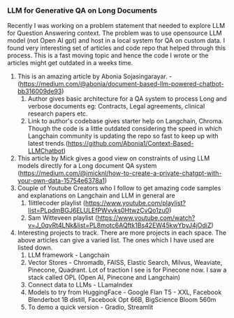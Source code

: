 ### LLM for Generative QA on Long Documents

Recently I was working on a problem statement that needed to explore LLM for Question Answering context. 
The problem was to use opensource LLM model (not Open AI gpt) and host in a local system for QA on custom data. 
I found very interesting set of articles and code repo that helped through this process. 
This is a fast moving topic and hence the code I wrote or the articles might get outdated in a weeks time.
1. This is an amazing article by Abonia Sojasingarayar. - (https://medium.com/@abonia/document-based-llm-powered-chatbot-bb316009de93) 
    1. Author gives basic architecture for a QA system to process Long and verbose documents eg: Contracts, Legal agreements, clinical research papers etc.
    1. Link to author's codebase gives starter help on Langchain, Chroma. Though the code is a little outdated considering the speed in which Langchain community is updating the repo so fast to keep up with latest trends.(https://github.com/Abonia1/Context-Based-LLMChatbot)
1. This article by Mick gives a good view on constraints of using LLM models directly for a Long document QA system (https://medium.com/@imicknl/how-to-create-a-private-chatgpt-with-your-own-data-15754e6378a1)
1. Couple of Youtube Creators who I follow to get amazing code samples and explanations on Langchain and LLM in general are
    1. 1littlecoder playlist (https://www.youtube.com/playlist?list=PLpdmBGJ6ELULEfPWvvks0HtwzCvQo1zu0)
    1. Sam Witteveen playlist (https://www.youtube.com/watch?v=J_0qvRt4LNk&list=PL8motc6AQftk1Bs42EW45kwYbyJ4jOdiZ)
1. Interesting projects to track. There are more projects in each space. The above articles can give a varied list. The ones which I have used are listed down.
    1. LLM framework - Langchain 
    1. Vector Stores - Chromadb, FAISS, Elastic Search, Milvus, Weaviate, Pinecone, Quadrant. Lot of traction I see is for Pinecone now. I saw a stack called OPL (Open AI, Pinecone and Langchain) 
    1. Connect data to LLMs - LLamaIndex  
    1. Models to try from HuggingFace - Google Flan T5 - XXL, Facebook Blenderbot 1B distill, Facebook Opt 66B, BigScience Bloom 560m
    1. To demo a quick version - Gradio, Streamlit 
